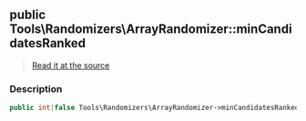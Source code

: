 ## public Tools\Randomizers\ArrayRandomizer::minCandidatesRanked

> [Read it at the source](https://github.com/julien-boudry/Condorcet/blob/master/src/Tools/Randomizers/ArrayRandomizer.php#L14)

### Description    

```php
public int|false Tools\Randomizers\ArrayRandomizer->minCandidatesRanked 
```


    
